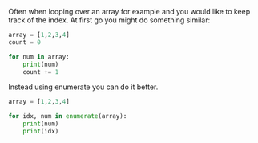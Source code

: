 Often when looping over an array for example and you would like to keep track of the index.
At first go you might do something similar:
```python
array = [1,2,3,4]
count = 0

for num in array:
	print(num)
	count += 1
```

Instead using enumerate you can do it better.
```python
array = [1,2,3,4]

for idx, num in enumerate(array):
	print(num)
	print(idx)
```
